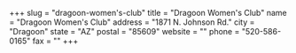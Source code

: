 +++
slug = "dragoon-women's-club"
title = "Dragoon Women's Club"
name = "Dragoon Women's Club"
address = "1871 N. Johnson Rd."
city = "Dragoon"
state = "AZ"
postal = "85609"
website = ""
phone = "520-586-0165"
fax = ""
+++
